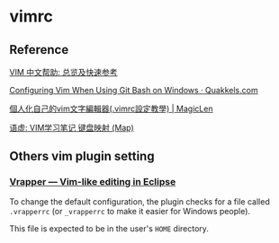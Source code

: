 # vimrc

## Reference

[VIM 中文帮助: 总览及快速参考](https://yianwillis.github.io/vimcdoc/doc/help.html)

[Configuring Vim When Using Git Bash on Windows · Quakkels.com](https://quakkels.com/posts/configuring-vim-when-using-git-bash/)

[個人化自己的vim文字編輯器(.vimrc設定教學) | MagicLen](https://magiclen.org/vimrc/)

[语虚: VIM学习笔记 键盘映射 (Map)](http://yyq123.blogspot.com/2010/12/vim-map.html)

## Others vim plugin setting

### [Vrapper — Vim-like editing in Eclipse](http://vrapper.sourceforge.net/home/)

To change the default configuration, the plugin checks for a file called `.vrapperrc` (or `_vrapperrc` to make it easier for Windows people).

This file is expected to be in the user's `HOME` directory.
